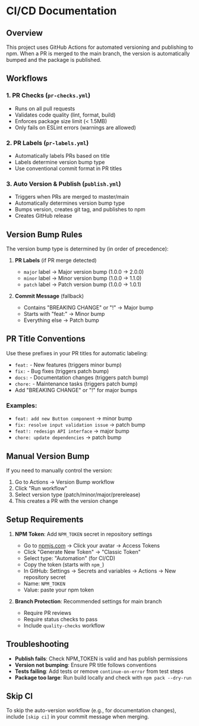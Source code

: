 # CI/CD Documentation

## Overview

This project uses GitHub Actions for automated versioning and publishing to npm. When a PR is merged to the main branch, the version is automatically bumped and the package is published.

## Workflows

### 1. PR Checks (`pr-checks.yml`)

- Runs on all pull requests
- Validates code quality (lint, format, build)
- Enforces package size limit (< 1.5MB)
- Only fails on ESLint errors (warnings are allowed)

### 2. PR Labels (`pr-labels.yml`)

- Automatically labels PRs based on title
- Labels determine version bump type
- Use conventional commit format in PR titles

### 3. Auto Version & Publish (`publish.yml`)

- Triggers when PRs are merged to master/main
- Automatically determines version bump type
- Bumps version, creates git tag, and publishes to npm
- Creates GitHub release

## Version Bump Rules

The version bump type is determined by (in order of precedence):

1. **PR Labels** (if PR merge detected)
   - `major` label → Major version bump (1.0.0 → 2.0.0)
   - `minor` label → Minor version bump (1.0.0 → 1.1.0)
   - `patch` label → Patch version bump (1.0.0 → 1.0.1)

2. **Commit Message** (fallback)
   - Contains "BREAKING CHANGE" or "!" → Major bump
   - Starts with "feat:" → Minor bump
   - Everything else → Patch bump

## PR Title Conventions

Use these prefixes in your PR titles for automatic labeling:

- `feat:` - New features (triggers minor bump)
- `fix:` - Bug fixes (triggers patch bump)
- `docs:` - Documentation changes (triggers patch bump)
- `chore:` - Maintenance tasks (triggers patch bump)
- Add "BREAKING CHANGE" or "!" for major bumps

### Examples:

- `feat: add new Button component` → minor bump
- `fix: resolve input validation issue` → patch bump
- `feat!: redesign API interface` → major bump
- `chore: update dependencies` → patch bump

## Manual Version Bump

If you need to manually control the version:

1. Go to Actions → Version Bump workflow
2. Click "Run workflow"
3. Select version type (patch/minor/major/prerelease)
4. This creates a PR with the version change

## Setup Requirements

1. **NPM Token**: Add `NPM_TOKEN` secret in repository settings
   - Go to [npmjs.com](https://www.npmjs.com/) → Click your avatar → Access Tokens
   - Click "Generate New Token" → "Classic Token"
   - Select type: "Automation" (for CI/CD)
   - Copy the token (starts with `npm_`)
   - In GitHub: Settings → Secrets and variables → Actions → New repository secret
   - Name: `NPM_TOKEN`
   - Value: paste your npm token

2. **Branch Protection**: Recommended settings for main branch
   - Require PR reviews
   - Require status checks to pass
   - Include `quality-checks` workflow

## Troubleshooting

- **Publish fails**: Check NPM_TOKEN is valid and has publish permissions
- **Version not bumping**: Ensure PR title follows conventions
- **Tests failing**: Add tests or remove `continue-on-error` from test steps
- **Package too large**: Run build locally and check with `npm pack --dry-run`

## Skip CI

To skip the auto-version workflow (e.g., for documentation changes), include `[skip ci]` in your commit message when merging.
